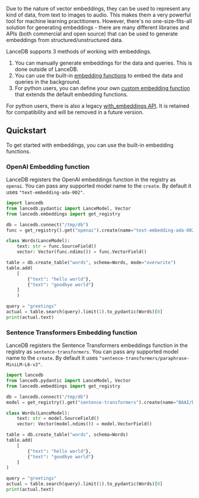 Due to the nature of vector embeddings, they can be used to represent any kind of data, from text to images to audio. 
This makes them a very powerful tool for machine learning practitioners. 
However, there's no one-size-fits-all solution for generating embeddings - there are many different libraries and APIs 
(both commercial and open source) that can be used to generate embeddings from structured/unstructured data.

LanceDB supports 3 methods of working with embeddings.

1. You can manually generate embeddings for the data and queries. This is done outside of LanceDB.
2. You can use the built-in [embedding functions](./embedding_functions.md) to embed the data and queries in the background.
3. For python users, you can define your own [custom embedding function](./custom_embedding_function.md)
   that extends the default embedding functions.

For python users, there is also a legacy [with_embeddings API](./legacy.md).
It is retained for compatibility and will be removed in a future version.

## Quickstart

To get started with embeddings, you can use the built-in embedding functions.

### OpenAI Embedding function
LanceDB registers the OpenAI embeddings function in the registry as `openai`. You can pass any supported model name to the `create`. By default it uses `"text-embedding-ada-002"`.

```python
import lancedb
from lancedb.pydantic import LanceModel, Vector
from lancedb.embeddings import get_registry

db = lancedb.connect("/tmp/db")
func = get_registry().get("openai").create(name="text-embedding-ada-002")

class Words(LanceModel):
    text: str = func.SourceField()
    vector: Vector(func.ndims()) = func.VectorField()

table = db.create_table("words", schema=Words, mode="overwrite")
table.add(
    [
        {"text": "hello world"},
        {"text": "goodbye world"}
    ]
    )

query = "greetings"
actual = table.search(query).limit(1).to_pydantic(Words)[0]
print(actual.text)
```

### Sentence Transformers Embedding function
LanceDB registers the Sentence Transformers embeddings function in the registry as `sentence-transformers`. You can pass any supported model name to the `create`. By default it uses `"sentence-transformers/paraphrase-MiniLM-L6-v2"`.

```python
import lancedb
from lancedb.pydantic import LanceModel, Vector
from lancedb.embeddings import get_registry

db = lancedb.connect("/tmp/db")
model = get_registry().get("sentence-transformers").create(name="BAAI/bge-small-en-v1.5", device="cpu")

class Words(LanceModel):
    text: str = model.SourceField()
    vector: Vector(model.ndims()) = model.VectorField()

table = db.create_table("words", schema=Words)
table.add(
    [
        {"text": "hello world"},
        {"text": "goodbye world"}
    ]
)

query = "greetings"
actual = table.search(query).limit(1).to_pydantic(Words)[0]
print(actual.text)
```